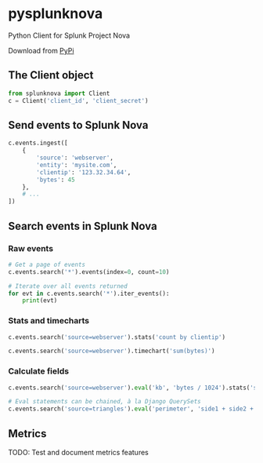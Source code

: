# pysplunknova
Python Client for Splunk Project Nova

Download from [PyPi](https://pypi.python.org/pypi/splunknova)

## The Client object
```python
from splunknova import Client
c = Client('client_id', 'client_secret')
```

## Send events to Splunk Nova
```python
c.events.ingest([
    {
        'source': 'webserver',
        'entity': 'mysite.com',
        'clientip': '123.32.34.64',
        'bytes': 45
    },
    # ...
])
```

## Search events in Splunk Nova
### Raw events
```python
# Get a page of events
c.events.search('*').events(index=0, count=10)

# Iterate over all events returned
for evt in c.events.search('*').iter_events():
    print(evt)
```
### Stats and timecharts
```python
c.events.search('source=webserver').stats('count by clientip')

c.events.search('source=webserver').timechart('sum(bytes)')
```
### Calculate fields
```python
c.events.search('source=webserver').eval('kb', 'bytes / 1024').stats('sum(kb)')

# Eval statements can be chained, à la Django QuerySets
c.events.search('source=triangles').eval('perimeter', 'side1 + side2 + side3').eval('longest_side', 'max(side1, side2, side3)')
```

## Metrics
TODO: Test and document metrics features
